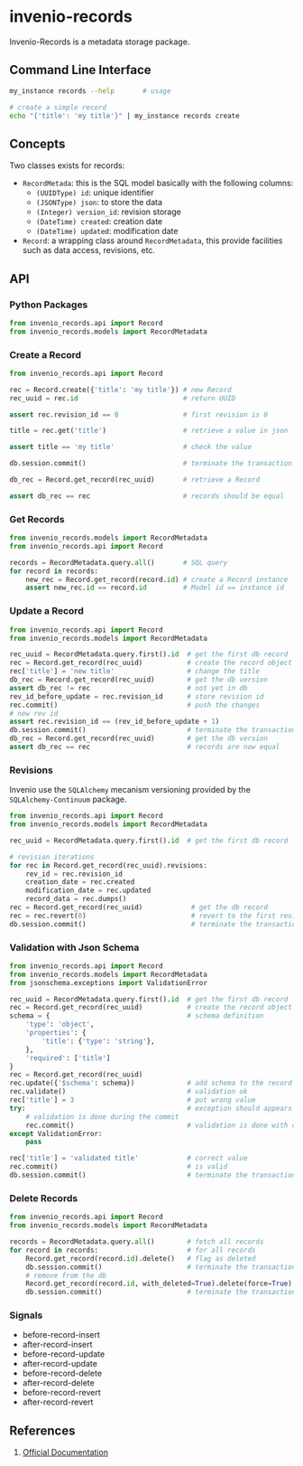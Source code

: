 # invenio-records

Invenio-Records is a metadata storage package.

## Command Line Interface

```bash
my_instance records --help       # usage

# create a simple record
echo "{'title': 'my title'}" | my_instance records create
```

## Concepts

Two classes exists for records:

- `RecordMetada`: this is the SQL model basically with the following columns:
    - `(UUIDType) id`: unique identifier
    - `(JSONType) json`: to store the data
    - `(Integer) version_id`: revision storage
    -  `(DateTime) created`: creation date
    - `(DateTime) updated`: modification date
- `Record`: a wrapping class around `RecordMetadata`, this provide facilities such as data access, revisions, etc.

## API

### Python Packages

```python
from invenio_records.api import Record
from invenio_records.models import RecordMetadata
```

### Create a Record

```python
from invenio_records.api import Record

rec = Record.create({'title': 'my title'}) # new Record
rec_uuid = rec.id                          # return UUID

assert rec.revision_id == 0                # first revision is 0

title = rec.get('title')                   # retrieve a value in json

assert title == 'my title'                 # check the value

db.session.commit()                        # terminate the transaction

db_rec = Record.get_record(rec_uuid)       # retrieve a Record

assert db_rec == rec                       # records should be equal
```

### Get Records

```python
from invenio_records.models import RecordMetadata
from invenio_records.api import Record

records = RecordMetadata.query.all()       # SQL query
for record in records:
    new_rec = Record.get_record(record.id) # create a Record instance
    assert new_rec.id == record.id         # Model id == instance id
```

### Update a Record

```python
from invenio_records.api import Record
from invenio_records.models import RecordMetadata

rec_uuid = RecordMetadata.query.first().id  # get the first db record
rec = Record.get_record(rec_uuid)           # create the record object
rec['title'] = 'new title'                  # change the title
db_rec = Record.get_record(rec_uuid)        # get the db version
assert db_rec != rec                        # not yet in db
rev_id_before_update = rec.revision_id      # store revision id
rec.commit()                                # push the changes
# new rev id
assert rec.revision_id == (rev_id_before_update + 1)
db.session.commit()                         # terminate the transaction
db_rec = Record.get_record(rec_uuid)        # get the db version
assert db_rec == rec                        # records are now equal
```

### Revisions

Invenio use the `SQLAlchemy` mecanism versioning provided by the `SQLAlchemy-Continuum` package.

```python
from invenio_records.api import Record
from invenio_records.models import RecordMetadata

rec_uuid = RecordMetadata.query.first().id  # get the first db record

# revision iterations
for rec in Record.get_record(rec_uuid).revisions:
    rev_id = rec.revision_id
    creation_date = rec.created
    modification_date = rec.updated
    record_data = rec.dumps()
rec = Record.get_record(rec_uuid)            # get the db record
rec = rec.revert(0)                          # revert to the first revision
db.session.commit()                          # terminate the transaction
```

### Validation with Json Schema

```python
from invenio_records.api import Record
from invenio_records.models import RecordMetadata
from jsonschema.exceptions import ValidationError

rec_uuid = RecordMetadata.query.first().id  # get the first db record
rec = Record.get_record(rec_uuid)           # create the record object
schema = {                                  # schema definition
    'type': 'object',
    'properties': {
        'title': {'type': 'string'},
    },
    'required': ['title']
}
rec = Record.get_record(rec_uuid)
rec.update({'$schema': schema})             # add schema to the record
rec.validate()                              # validation ok
rec['title'] = 3                            # put wrong value
try:                                        # exception should appears
    # validation is done during the commit
    rec.commit()                            # validation is done with commit
except ValidationError:
    pass

rec['title'] = 'validated title'            # correct value
rec.commit()                                # is valid
db.session.commit()                         # terminate the transaction
```

### Delete Records

```python
from invenio_records.api import Record
from invenio_records.models import RecordMetadata

records = RecordMetadata.query.all()        # fetch all records
for record in records:                      # for all records
    Record.get_record(record.id).delete()   # flag as deleted
    db.session.commit()                     # terminate the transaction 
    # remove from the db
    Record.get_record(record.id, with_deleted=True).delete(force=True)
    db.session.commit()                     # terminate the transaction 
```

### Signals

- before-record-insert
- after-record-insert
- before-record-update
- after-record-update
- before-record-delete
- after-record-delete
- before-record-revert
- after-record-revert

## References

1. [Official Documentation](http://pythonhosted.org/invenio-records)